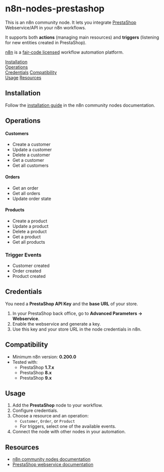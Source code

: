 # n8n-nodes-prestashop

This is an n8n community node. It lets you integrate [PrestaShop](https://www.prestashop.com/) Webservice/API in your n8n workflows.

It supports both **actions** (managing main resources) and **triggers** (listening for new entities created in PrestaShop).

[n8n](https://n8n.io/) is a [fair-code licensed](https://docs.n8n.io/reference/license/) workflow automation platform.

[Installation](#installation)  
[Operations](#operations)  
[Credentials](#credentials)
[Compatibility](#compatibility)  
[Usage](#usage)
[Resources](#resources)  

## Installation

Follow the [installation guide](https://docs.n8n.io/integrations/community-nodes/installation/) in the n8n community nodes documentation.

## Operations

#### Customers
- Create a customer
- Update a customer
- Delete a customer
- Get a customer
- Get all customers

#### Orders
- Get an order
- Get all orders
- Update order state

#### Products
- Create a product
- Update a product
- Delete a product
- Get a product
- Get all products

### Trigger Events
- Customer created
- Order created
- Product created

## Credentials

You need a **PrestaShop API Key** and the **base URL** of your store.

1. In your PrestaShop back office, go to **Advanced Parameters → Webservice**.
2. Enable the webservice and generate a key.
3. Use this key and your store URL in the node credentials in n8n.

## Compatibility

- Minimum n8n version: **0.200.0**
- Tested with:
  - PrestaShop **1.7.x**
  - PrestaShop **8.x**
  - PrestaShop **9.x**

## Usage

1. Add the **PrestaShop** node to your workflow.
2. Configure credentials.
3. Choose a resource and an operation:
   - `Customer`, `Order`, or `Product`
   - For triggers, select one of the available events.
4. Connect the node with other nodes in your automation.

## Resources

* [n8n community nodes documentation](https://docs.n8n.io/integrations/#community-nodes)
* [PrestaShop webservice documentation](https://devdocs.prestashop-project.org/9/webservice/)


